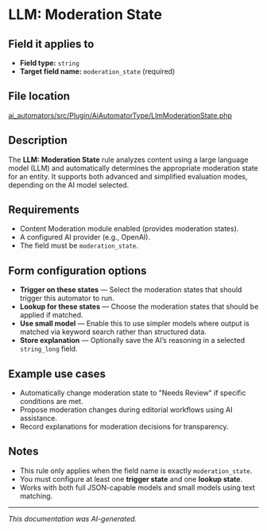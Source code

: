 # LLM: Moderation State

## Field it applies to

- **Field type:** `string`
- **Target field name:** `moderation_state` (required)

## File location

[ai_automators/src/Plugin/AiAutomatorType/LlmModerationState.php](https://git.drupalcode.org/project/ai/-/blob/1.2.x/modules/ai_automators/src/Plugin/AiAutomatorType/LlmModerationState.php?ref_type=heads)

## Description

The **LLM: Moderation State** rule analyzes content using a large language model (LLM) and automatically determines the appropriate moderation state for an entity.
It supports both advanced and simplified evaluation modes, depending on the AI model selected.

## Requirements

- Content Moderation module enabled (provides moderation states).
- A configured AI provider (e.g., OpenAI).
- The field must be `moderation_state`.

## Form configuration options

- **Trigger on these states** — Select the moderation states that should trigger this automator to run.
- **Lookup for these states** — Choose the moderation states that should be applied if matched.
- **Use small model** — Enable this to use simpler models where output is matched via keyword search rather than structured data.
- **Store explanation** — Optionally save the AI’s reasoning in a selected `string_long` field.

## Example use cases

- Automatically change moderation state to "Needs Review" if specific conditions are met.
- Propose moderation changes during editorial workflows using AI assistance.
- Record explanations for moderation decisions for transparency.

## Notes

- This rule only applies when the field name is exactly `moderation_state`.
- You must configure at least one **trigger state** and one **lookup state**.
- Works with both full JSON-capable models and small models using text matching.

---

*This documentation was AI-generated.*
